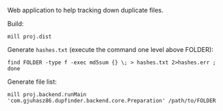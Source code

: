 Web application to help tracking down duplicate files.

Build:

```
mill proj.dist
```

Generate `hashes.txt` (execute the command one level above FOLDER):
```
find FOLDER -type f -exec md5sum {} \; > hashes.txt 2>hashes.err ; done
```

Generate file list:
```
mill proj.backend.runMain 'com.gjuhasz86.dupfinder.backend.core.Preparation' /path/to/FOLDER
```